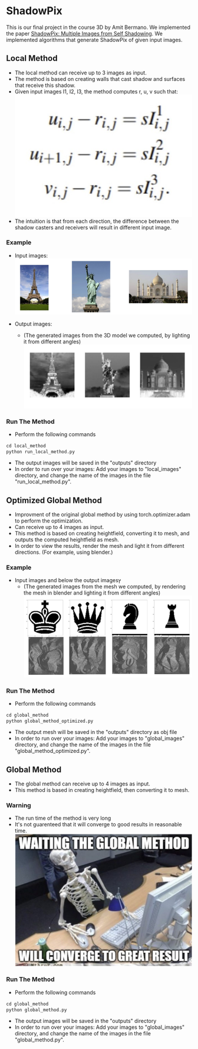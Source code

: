# ShadowPix

This is our final project in the course 3D by Amit Bermano.
We implemented the paper [ShadowPix: Multiple Images from Self Shadowing](https://www.cs.tau.ac.il/~amberman/shadowpixPaper.pdf).
We implemented algorithms that generate ShadowPix of given input images.

## Local Method

- The local method can receive up to 3 images as input.
- The method is based on creating walls that cast shadow and surfaces that receive this shadow.
- Given input images I1, I2, I3, the method computes r, u, v such that:
![Local method - equations](./attachments/local_method_equations.jpg)
- The intuition is that from each direction, the difference between the shadow casters and receivers will result in different input image.

### Example
- Input images:
![Local method - input images](./attachments/local_method_input.jpg)

- Output images:
    - (The generated images from the 3D model we computed, by lighting it from different angles)
![Local method - output images](./attachments/local_method_output.jpg)

### Run The Method
- Perform the following commands
```
cd local_method
python run_local_method.py
```
- The output images will be saved in the "outputs" directory
- In order to run over your images: Add your images to "local_images" directory, and change the name of the images in the file "run_local_method.py".

## Optimized Global Method
- Improvment of the original global method by using torch.optimizer.adam to perform the optimization.
- Can receive up to 4 images as input.
- This method is based on creating heightfield, converting it to mesh, and outputs the computed heightfield as mesh.
- In order to view the results, render the mesh and light it from different directions. (For example, using blender.)

### Example
- Input images and below the output imagesץ
    - (The generated images from the mesh we computed, by rendering the mesh in blender and lighting it from different angles)
![Global method - results](./attachments/global_method_result.jpg)

### Run The Method
- Perform the following commands
```
cd global_method
python global_method_optimized.py
```
- The output mesh will be saved in the "outputs" directory as obj file
- In order to run over your images: Add your images to "global_images" directory, and change the name of the images in the file "global_method_optimized.py".

## Global Method

- The global method can receive up to 4 images as input.
- This method is based in creating heightfield, then converting it to mesh.

### Warning
- The run time of the method is very long 
- It's not guarenteed that it will converge to good results in reasonable time.
![Global method - warning](./attachments/global_method_warning.jpg)

### Run The Method
- Perform the following commands
```
cd global_method
python global_method.py
```
- The output images will be saved in the "outputs" directory
- In order to run over your images: Add your images to "global_images" directory, and change the name of the images in the file "global_method.py".

